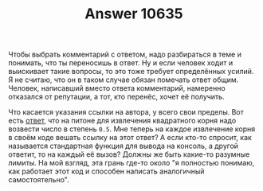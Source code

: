 ﻿---
title: "Answer 10635"
se.owner.user_id: 178988
se.owner.display_name: "Qwertiy"
se.owner.link: "https://ru.meta.stackoverflow.com/users/178988/qwertiy"
se.answer_id: 10635
se.question_id: 10628
se.post_type: answer
se.score: 5
se.is_accepted: False
---
<p>Чтобы выбрать комментарий с ответом, надо разбираться в теме и понимать, что ты переносишь в ответ. Ну и если человек ходит и выискивает такие вопросы, то это тоже требует определённых усилий. Я не считаю, что он в таком случае обязан помечать ответ общим. Человек, написавший вместо ответа комментарий, намеренно отказался от репутации, а тот, кто перенёс, хочет её получить.</p>
<p>Что касается указания ссылки на автора, у всего свои пределы. Вот есть <a href="//stackoverflow.com/a/19255268/4928642">ответ</a>, что на питоне для извлечения квадратного корня надо возвести число в степень <code>0.5</code>. Мне теперь на каждое извлечение корня в своём коде вешать ссылку на этот ответ? А если кто-то спросит, как называется стандартная функция для вывода на консоль, а другой ответит, то на каждый её вызов? Должны же быть какие-то разумные лимиты. На мой взгляд, эта грань где-то около &quot;я полностью понимаю, как работает этот код и способен написать аналогичный самостоятельно&quot;.</p>

